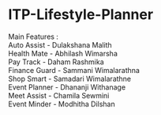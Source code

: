 # ITP-Lifestyle-Planner

Main Features :
<br>Auto Assist - Dulakshana Malith
<br>Health Mate - Abhilash Wimarsha
<br>Pay Track - Daham Rashmika
<br>Finance Guard - Sammani Wimalarathna
<br>Shop Smart - Samadari Wimalarathne
<br>Event Planner - Dhananji Withanage
<br>Meet Assist - Chamila Sewmini
<br>Event Minder - Modhitha Dilshan
